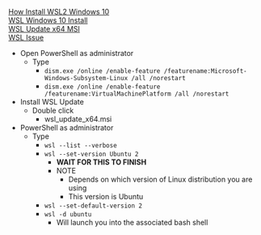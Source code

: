 [How Install WSL2 Windows 10](https://www.windowscentral.com/how-install-wsl2-windows-10)<br />
[WSL Windows 10 Install](https://docs.microsoft.com/en-us/windows/wsl/install-win10)<br />
[WSL Update x64 MSI](https://wslstorestorage.blob.core.windows.net/wslblob/wsl_update_x64.msi)<br />
[WSL Issue](https://github.com/MicrosoftDocs/WSL/issues/404)

* Open PowerShell as administrator
  * Type
    * `dism.exe /online /enable-feature /featurename:Microsoft-Windows-Subsystem-Linux /all /norestart`
    * `dism.exe /online /enable-feature /featurename:VirtualMachinePlatform /all /norestart`
* Install WSL Update
  * Double click
    * wsl_update_x64.msi
* PowerShell as administrator
  * Type
    * `wsl --list --verbose`
    * `wsl --set-version Ubuntu 2`
      * **WAIT FOR THIS TO FINISH**
      * NOTE
        * Depends on which version of Linux distribution you are using
        * This version is Ubuntu
    * `wsl --set-default-version 2`
    * `wsl -d ubuntu`
      * Will launch you into the associated bash shell
